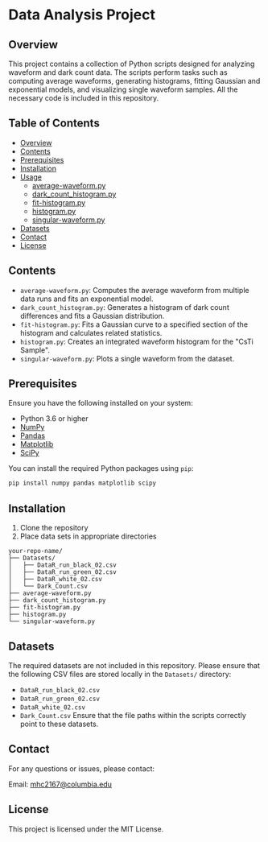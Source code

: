 # Data Analysis Project

## Overview

This project contains a collection of Python scripts designed for analyzing waveform and dark count data. The scripts perform tasks such as computing average waveforms, generating histograms, fitting Gaussian and exponential models, and visualizing single waveform samples. All the necessary code is included in this repository.

## Table of Contents

- [Overview](#overview)
- [Contents](#contents)
- [Prerequisites](#prerequisites)
- [Installation](#installation)
- [Usage](#usage)
  - [average-waveform.py](#average-waveformpy)
  - [dark_count_histogram.py](#dark_count_histogrampy)
  - [fit-histogram.py](#fit-histogrampy)
  - [histogram.py](#histogrampy)
  - [singular-waveform.py](#singular-waveformpy)
- [Datasets](#datasets)
- [Contact](#contact)
- [License](#license)

## Contents

- `average-waveform.py`: Computes the average waveform from multiple data runs and fits an exponential model.
- `dark_count_histogram.py`: Generates a histogram of dark count differences and fits a Gaussian distribution.
- `fit-histogram.py`: Fits a Gaussian curve to a specified section of the histogram and calculates related statistics.
- `histogram.py`: Creates an integrated waveform histogram for the "CsTi Sample".
- `singular-waveform.py`: Plots a single waveform from the dataset.

## Prerequisites

Ensure you have the following installed on your system:

- Python 3.6 or higher
- [NumPy](https://numpy.org/)
- [Pandas](https://pandas.pydata.org/)
- [Matplotlib](https://matplotlib.org/)
- [SciPy](https://www.scipy.org/)

You can install the required Python packages using `pip`:

```bash
pip install numpy pandas matplotlib scipy
```

## Installation
1. Clone the repository
2. Place data sets in appropriate directories

```
your-repo-name/
├── Datasets/
│   ├── DataR_run_black_02.csv
│   ├── DataR_run_green_02.csv
│   ├── DataR_white_02.csv
│   └── Dark_Count.csv
├── average-waveform.py
├── dark_count_histogram.py
├── fit-histogram.py
├── histogram.py
└── singular-waveform.py
```
## Datasets
The required datasets are not included in this repository. Please ensure that the following CSV files are stored locally in the `Datasets/` directory:

- `DataR_run_black_02.csv`
- `DataR_run_green_02.csv`
- `DataR_white_02.csv`
- `Dark_Count.csv`
Ensure that the file paths within the scripts correctly point to these datasets.

## Contact 
For any questions or issues, please contact:

Email: mhc2167@columbia.edu

## License
This project is licensed under the MIT License.

